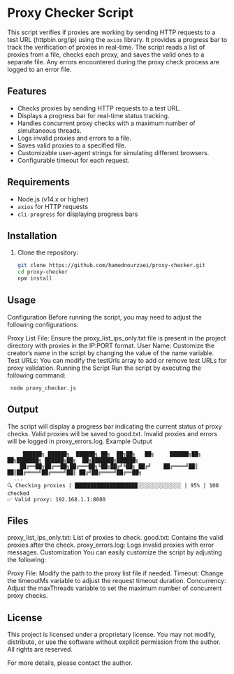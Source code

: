 # Proxy Checker Script

This script verifies if proxies are working by sending HTTP requests to a test URL (httpbin.org/ip) using the `axios` library. It provides a progress bar to track the verification of proxies in real-time. The script reads a list of proxies from a file, checks each proxy, and saves the valid ones to a separate file. Any errors encountered during the proxy check process are logged to an error file.

## Features
- Checks proxies by sending HTTP requests to a test URL.
- Displays a progress bar for real-time status tracking.
- Handles concurrent proxy checks with a maximum number of simultaneous threads.
- Logs invalid proxies and errors to a file.
- Saves valid proxies to a specified file.
- Customizable user-agent strings for simulating different browsers.
- Configurable timeout for each request.

## Requirements
- Node.js (v14.x or higher)
- `axios` for HTTP requests
- `cli-progress` for displaying progress bars

## Installation

1. Clone the repository:
   ```bash
   git clone https://github.com/hamednourzaei/proxy-checker.git
   cd proxy-checker
   npm install


## Usage
Configuration
Before running the script, you may need to adjust the following configurations:

Proxy List File: Ensure the proxy_list_ips_only.txt file is present in the project directory with proxies in the IP:PORT format.
User Name: Customize the creator’s name in the script by changing the value of the name variable.
Test URLs: You can modify the testUrls array to add or remove test URLs for proxy validation.
Running the Script
Run the script by executing the following command:

    

     node proxy_checker.js
## Output
The script will display a progress bar indicating the current status of proxy checks.
Valid proxies will be saved to good.txt.
Invalid proxies and errors will be logged in proxy_errors.log.
Example Output


 
         ██████╗ ██████╗  ██████╗ ██╗  ██╗██╗   ██╗     ██████╗██╗  ██╗███████╗ ██████╗██╗  ██╗███████╗██████╗
        ██╔══██╗██╔══██╗██╔═══██╗╚██╗██╔╝╚██╗ ██╔╝    ██╔════╝██║  ██║██╔════╝██╔════╝██║ ██╔╝██╔════╝██╔══██╗
      ...
    🔍 Checking proxies | ████████████████████░░░░░░░░░░░░░░ | 95% | 100 checked
    ✅ Valid proxy: 192.168.1.1:8080

## Files
proxy_list_ips_only.txt: List of proxies to check.
good.txt: Contains the valid proxies after the check.
proxy_errors.log: Logs invalid proxies with error messages.
Customization
You can easily customize the script by adjusting the following:

Proxy File: Modify the path to the proxy list file if needed.
Timeout: Change the timeoutMs variable to adjust the request timeout duration.
Concurrency: Adjust the maxThreads variable to set the maximum number of concurrent proxy checks.
## License
This project is licensed under a proprietary license. You may not modify, distribute, or use the software without explicit permission from the author. All rights are reserved.

For more details, please contact the author.
